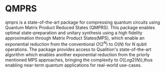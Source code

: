 # QMPRS
qmprs is a state-of-the-art package for compressing quantum circuits using Quantum Matrix Product Reduced States (QMPRS). This package enables optimal state-preparation and unitary synthesis using a high fidelity approximation through Matrix Product States(MPS), which enable an exponential reduction from the conventional $O(2^N)$ to $O(N)$ for $N$ qubit operations. The package provides access to Qualition's state-of-the-art algorithm which enables another exponential reduction from the priorly mentioned MPS approaches, bringing the complexity to $O(Log2(N))$,thus enabling near-term quantum applications for real-world use-cases.
